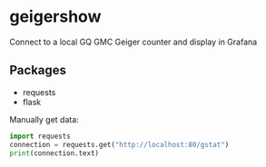 # geigershow
Connect to a local GQ GMC Geiger counter and display in Grafana

## Packages

- requests
- flask


Manually get data:

```python
import requests
connection = requests.get("http://localhost:80/gstat")
print(connection.text)
```